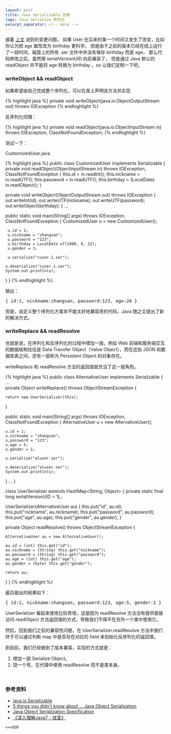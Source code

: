 ```yaml
---
layout: post
title: Java Serializable 定制
tags: Java Serialize 序列化
excerpt_separator: <!-- more -->
---
```


接着 [上文](/2016/05/29/java-serializable-basics/) 说到的变更问题。
如果 User 在后来的某一个时间又发生了改变，比如你认为把 age 属性改为 birthday 更科学。
但是由于之前的版本已经在线上运行了一段时间，磁盘上的所有 .ser 文件中并没有保存 birthday 而是 age，
那么代码修改之后，虽然用 serialVersionUID 向前兼容了，
但是通过 Java 默认的 readObject 并不能将 age 转换为 birthday ，so 让我们定制一下吧。
<!-- more -->

### writeObject && readObject

如果希望由自己完成整个序列化，可以在类上声明该方法并实现

{% highlight java %}
private void writeObject(java.io.ObjectOutputStream out)
     throws IOException
{% endhighlight %}

反序列化同理：

{% highlight java %}
private void readObject(java.io.ObjectInputStream in)
   throws IOException, ClassNotFoundException;
{% endhighlight %}

测试一下：

CustomizedUser.java

{% highlight java %}
public class CustomizedUser implements Serializable {
  private void readObject(ObjectInputStream in) throws IOException, 
    ClassNotFoundException {
    this.id = in.readInt();
    this.nickname = in.readUTF();
    this.password = in.readUTF();
    this.birthday = (LocalDate) in.readObject();
  }

  private void writeObject(ObjectOutputStream out) throws IOException {
    out.writeInt(id);
    out.writeUTF(nickname);
    out.writeUTF(password);
    out.writeObject(birthday);
  }
  ...

  public static void main(String[] args) throws IOException, 
    ClassNotFoundException {
    CustomizedUser u = new CustomizedUser();

     u.id = 1;
     u.nickname = "zhangsan";
     u.password = "123";
     u.birthday = LocalDate.of(1990, 9, 12);
     u.gender = 1;
    
     u.serialize("cuser.1.ser");

    u.deserialize("cuser.1.ser");
    System.out.println(u);
  }
}
{% endhighlight %}

输出：

<pre>{ id:1, nickname:zhangsan, password:123, age:26 }</pre>

但是，自定义整个序列化方案并不能太好地兼容老的代码，Java 随之又提出了新的解决方式。

### writeReplace && readResolve

也就是说，在序列化和反序列化的过程中增加一层。例如 Web 前端和服务端交互的数据结构往往是 Data Transfer Object（Value Object），而在这些 JSON 和数据库表之间，还有一层称为 Persistent Object 的对象存在。

writeReplace 和 readResolve 方法的返回值就充当了这一层角色。

{% highlight java %}
public class AlternativeUser implements Serializable {
  ...  
  private Object writeReplace() throws ObjectStreamException {
    
    return new UserSerializer(this);
  }

  public static void main(String[] args) throws IOException, 
    ClassNotFoundException {
    AlternativeUser u = new AlternativeUser();

    u.id = 1;
    u.nickname = "zhangsan";
    u.password = "123";
    u.age = 5;
    u.gender = 1;
    
    u.serialize("aluser.ser");

    u.deserialize("aluser.ser");
    System.out.println(u);
  }
  ... 
}

class UserSerializer extends HashMap<String, Object> {
  private static final long serialVersionUID = 1L;

  UserSerializer(AlternativeUser au) {
    this.put("id", au.id);
    this.put("nickname", au.nickname);
    this.put("password", au.password);
    this.put("age", au.age);
    this.put("gender", au.gender);
  }

  private Object readResolve() throws ObjectStreamException {

    AlternativeUser au = new AlternativeUser();
    
    au.id = (int) this.get("id");
    au.nickname = (String) this.get("nickname");
    au.password = (String) this.get("password");
    au.age = (int) this.get("age");
    au.gender = (byte) this.get("gender");
    
    return au;
  }
}
{% endhighlight %}

最后输出的结果如下：

<pre>{ id:1, nickname:zhangsan, password:123, age:5, gender:1 }</pre>

UserSerializer 看起来使用比较奇怪，这是因为 readResolve 方法没有提供直接访问 readObject 方法返回值的方式，导致我们不得不在另外一个类中使用它。

然后，回到我们之前的兼容性问题，在 UserSerializer.readResolve 方法中我们终于可以通过判断 map 中是否存在对应的 field 来初始化反序列化的返回值。

到目前，我们已经做到了版本兼容，实现的方式就是：

1. 增加一层 Serialize Object。
1. 饶一个弯，在代理中使用 readResolve 而不是类本身。

<br>

### 参考资料

* [java.io.Serializable](http://docs.oracle.com/javase/8/docs/api/java/io/Serializable.html)
* [5 things you didn't know about ... Java Object Serialization](http://www.ibm.com/developerworks/library/j-5things1/)
* [Java Object Serialization Specification](https://docs.oracle.com/javase/8/docs/platform/serialization/spec/serial-arch.html)
* [《深入理解Java7 - 成富》](https://read.douban.com/ebook/15162299/)

`<<<EOF`